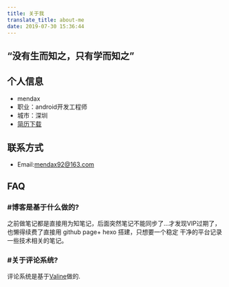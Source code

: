 ```yaml
---
title: 关于我
translate_title: about-me
date: 2019-07-30 15:36:44
---
```

## “没有生而知之，只有学而知之” 
## 个人信息 ##
- mendax
- 职业：android开发工程师
- 城市：深圳
- [简历下载](./download/王伟忠_Android开发_4年_18503057940.doc)
## 联系方式 ##
- Email:mendax92@163.com
## FAQ ##
### &#35;博客是基于什么做的? 
之前做笔记都是直接用为知笔记，后面突然笔记不能同步了...才发现VIP过期了，也懒得续费了直接用 github page+ hexo 搭建，只想要一个稳定 干净的平台记录一些技术相关的笔记。
### &#35;关于评论系统? 
评论系统是基于[Valine](https://valine.js.org)做的.

